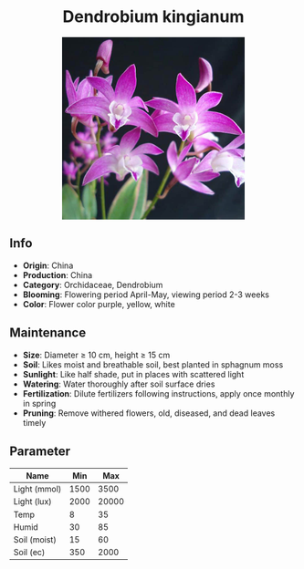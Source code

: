 <h1 align='center'>Dendrobium kingianum</h1>
<p align="center">
    <img 
        align='center'
        width='320'
        src="../images/dendrobium kingianum.png" 
        alt='Dendrobium kingianum' />
</p>

## Info

 - **Origin**: China
 - **Production**: China
 - **Category**: Orchidaceae, Dendrobium
 - **Blooming**: Flowering period April-May, viewing period 2-3 weeks
 - **Color**: Flower color purple, yellow, white

## Maintenance

 - **Size**: Diameter ≥ 10 cm, height ≥ 15 cm
 - **Soil**: Likes moist and breathable soil, best planted in sphagnum moss
 - **Sunlight**: Like half shade, put in places with scattered light
 - **Watering**: Water thoroughly after soil surface dries
 - **Fertilization**: Dilute fertilizers following instructions, apply once monthly in spring
 - **Pruning**: Remove withered flowers, old, diseased, and dead leaves timely

## Parameter

| Name         | Min  | Max   |
|--------------|------|-------|
| Light (mmol) | 1500 | 3500  |
| Light (lux)  | 2000 | 20000 |
| Temp         | 8    | 35    |
| Humid        | 30   | 85    |
| Soil (moist) | 15   | 60    |
| Soil (ec)    | 350  | 2000  |